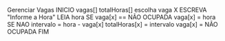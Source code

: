 Gerenciar Vagas
INICIO
	vagas[]
	totalHoras[]
	escolha vaga X
	ESCREVA "Informe a Hora"
	LEIA hora
	SE vaga[x] == NÃO OCUPADA
	  vaga[x] = hora
	SE NAO
	  intervalo = hora - vaga[x]
	  totalHoras[x] = intervalo
	  vaga[x] = NÃO OCUPADA 
FIM